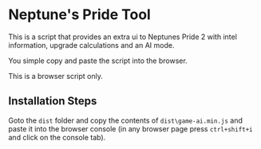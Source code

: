 # Neptune's Pride Tool

This is a script that provides an extra ui to Neptunes Pride 2 with intel information, upgrade calculations and an AI mode.  

You simple copy and paste the script into the browser.

This is a browser script only.

## Installation Steps

Goto the `dist` folder and copy the contents of `dist\game-ai.min.js` and paste it into the browser console (in any browser page press `ctrl+shift+i` and click on the console tab).


 

